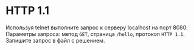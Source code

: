 # HTTP 1.1

Используя telnet выполните запрос к серверу localhost на порт 8080. Параметры запроса: метод `GET`, страница `/hello`, протокол `HTTP 1.1`. Запишите запрос в файл с решением.